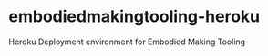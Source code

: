 embodiedmakingtooling-heroku
============================

Heroku Deployment environment for Embodied Making Tooling
